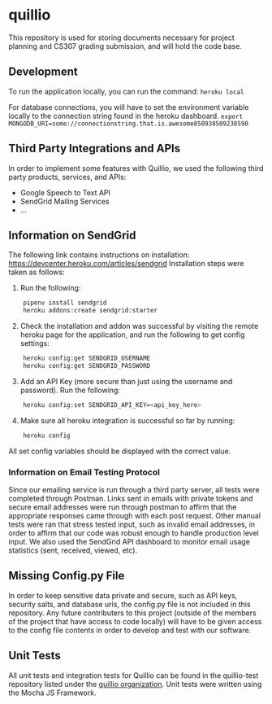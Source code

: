 # quillio

This repository is used for storing documents necessary for project planning and CS307 grading submission, and will hold the code base. 


## Development

To run the application locally, you can run the command:
`heroku local`

For database connections, you will have to set the environment variable locally to the connection string found in the heroku dashboard.
`export MONGODB_URI=some://connectionstring.that.is.awesome850938509238590`

## Third Party Integrations and APIs

In order to implement some features with Quillio, we used the following third party products, services, and APIs: 

* Google Speech to Text API
* SendGrid Mailing Services
* ...





## Information on SendGrid
The following link contains instructions on installation: https://devcenter.heroku.com/articles/sendgrid
Installation steps were taken as follows: 
1. Run the following: 
```bash
	pipenv install sendgrid
	heroku addons:create sendgrid:starter
``` 

2. Check the installation and addon was successful by visiting the remote heroku page for the application, and run the following to get config settings: 
```bash
	heroku config:get SENDGRID_USERNAME
	heroku config:get SENDGRID_PASSWORD
```

3. Add an API Key (more secure than just using the username and password). Run the following: 
```bash
	heroku config:set SENDGRID_API_KEY=<api_key_here>	
```
4. Make sure all heroku integration is successful so far by running: 
```bash
	heroku config
```
All set config variables should be displayed with the correct value. 

### Information on Email Testing Protocol
Since our emailing service is run through a third party server, all tests were completed through Postman. Links sent in emails with private tokens and secure email addresses were run through postman to affirm that the appropriate responses came through with each post request. Other manual tests were ran that stress tested input, such as invalid email addresses, in order to affirm that our code was robust enough to handle production level input. We also used the SendGrid API dashboard to monitor email usage statistics (sent, received, viewed, etc). 


## Missing Config.py File
In order to keep sensitive data private and secure, such as API keys, security salts, and database urls, the config.py file is not included in this repository. Any future contributers to this project (outside of the members of the project that have access to code locally) will have to be given access to the config file contents in order to develop and test with our software. 

## Unit Tests
All unit tests and integration tests for Quillio can be found in the quillio-test repository listed under the [quillio organization](https://github.com/quillio307). Unit tests were written using the Mocha JS Framework. 